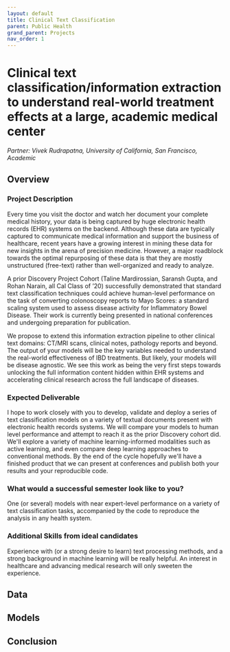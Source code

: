 ```yaml
---
layout: default
title: Clinical Text Classification
parent: Public Health
grand_parent: Projects
nav_order: 1
---
```



# Clinical text classification/information extraction to understand real-world treatment effects at a large, academic medical center
*Partner: Vivek	Rudrapatna, University of California, San Francisco, Academic*

## Overview
### Project Description
Every time you visit the doctor and watch her document your complete medical history, your data is being captured by huge electronic health records (EHR) systems on the backend. Although these data are typically captured to communicate medical information and support the business of healthcare, recent years have a growing interest in mining these data for new insights in the arena of precision medicine. However, a major roadblock towards the optimal repurposing of these data is that they are mostly unstructured (free-text) rather than well-organized and ready to analyze. 

A prior Discovery Project Cohort (Taline Mardirossian, Saransh Gupta, and Rohan Narain, all Cal Class of ’20) successfully demonstrated that standard text classification techniques could achieve human-level performance on the task of converting colonoscopy reports to Mayo Scores: a standard scaling system used to assess disease activity for Inflammatory Bowel Disease. Their work is currently being presented in national conferences and undergoing preparation for publication. 

We propose to extend this information extraction pipeline to other clinical text domains: CT/MRI scans, clinical notes, pathology reports and beyond. The output of your models will be the key variables needed to understand the real-world effectiveness of IBD treatments. But likely, your models will be disease agnostic. We see this work as being the very first steps towards unlocking the full information content hidden within EHR systems and accelerating clinical research across the full landscape of diseases.
### Expected Deliverable
I hope to work closely with you to develop, validate and deploy a series of text classification models on a variety of textual documents present with electronic health records systems. We will compare your models to human level performance and attempt to reach it as the prior Discovery cohort did. We'll explore a variety of machine learning-informed modalities such as active learning, and even compare deep learning approaches to conventional methods. By the end of the cycle hopefully we'll have a finished product that we can present at conferences and publish both your results and your reproducible code.
### What would a successful semester look like to you?
One (or several) models with near expert-level performance on a variety of text classification tasks, accompanied by the code to reproduce the analysis in any health system.
### Additional Skills from ideal candidates
Experience with (or a strong desire to learn) text processing methods, and a strong background in machine learning will be really helpful. An interest in healthcare and advancing medical research will only sweeten the experience.

## Data

## Models

## Conclusion


```python

```

